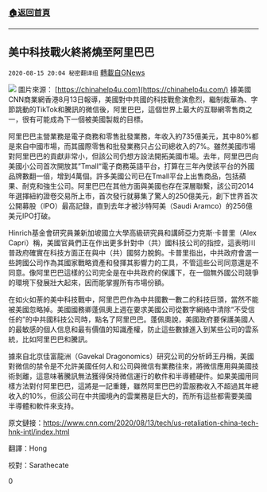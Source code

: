 ###  [:house:返回首頁](https://github.com/ourhimalayas/txt)
---

## 美中科技戰火終將燒至阿里巴巴
`2020-08-15 20:04 秘密翻译组` [轉載自GNews](https://gnews.org/zh-hant/298628/)

![](https://s3.amazonaws.com/gnews-media-offload/wp-content/uploads/2020/08/15195528/1597535704003.jpg)
圖片來源： [https://chinahelp4u.com](https://chinahelp4u.com/) 
據美國CNN商業網香港8月13日報導，美國對中共國的科技戰愈演愈烈，繼制裁華為、字節跳動的TikTok和騰訊的微信後，阿里巴巴，這個世界上最大的互聯網零售商之一，很有可能成為下一個被美國製裁的目標。

阿里巴巴主營業務是電子商務和零售批發業務，年收入約735億美元，其中80%都是來自中國市場，而其國際零售和批發業務只占公司總收入的7%。雖然美國市場對阿里巴巴的貢獻非常小，但該公司仍想方設法開拓美國市場。去年，阿里巴巴向美國小公司首次開放其”Tmall“電子商務英語平台，打算在三年內使該平台的外國品牌數翻一倍，增到4萬個。許多美國公司已在Tmall平台上出售商品，包括蘋果、耐克和強生公司。阿里巴巴在其他方面與美國也存在深層聯繫，該公司2014年選擇紐約證卷交易所上市，首次發行就募集了驚人的250億美元，創下世界首次公開募股（IPO）最高記錄，直到去年才被沙特阿美（Saudi Aramco）的256億美元IPO打破。

Hinrich基金會研究員兼新加坡國立大學高級研究員和講師亞力克斯·卡普里（Alex Capri）稱，美國官員們正在作出更多針對中（共）國科技公司的指控，這表明川普政府確實在科技方面正在與中（共）國努力脫鉤。卡普里指出，中共政府會選一些跨國公司作為其國家戰略資產和發揮其影響力的工具，不管這些公司同意還是不同意。像阿里巴巴這樣的公司完全是在中共政府的保護下，在一個無外國公司競爭的環境下發展壯大起來，因而能掌握所有市場份額。

在如火如荼的美中科技戰中，阿里巴巴作為中共國數一數二的科技巨頭，當然不能被美國忽略掉。美國國務卿蓬佩奧上週在要求美國公司從數字網絡中清除“不受信任的”的中共國科技公司時，點名了阿里巴巴。蓬佩奧說，美國政府要保護美國人的最敏感的個人信息和最有價值的知識產權，防止這些數據進入到某些公司的雲系統，比如阿里巴巴和騰訊。

據來自北京佳富龍洲（Gavekal Dragonomics）研究公司的分析師王丹稱，美國對微信的禁令是不允許美國任何人和公司與微信有業務往來，將微信應用與美國技術剝離，這意味著騰訊無法獲得保持微信運行的軟件和半導體硬件。如果美國用同樣方法對付阿里巴巴，這將是一記重錘，雖然阿里巴巴的雲服務收入不超過其年總收入的10%，但該公司在中共國境內的雲業務是巨大的，而所有這些都需要美國半導體和軟件來支持。

原文鏈接：https://www.cnn.com/2020/08/13/tech/us-retaliation-china-tech-hnk-intl/index.html

翻譯：Hong

校對：Sarathecate

0
